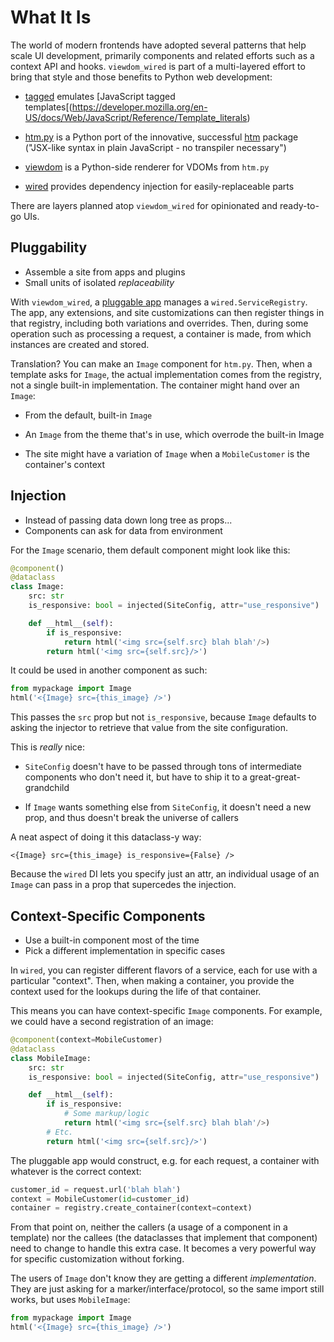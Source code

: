 # What It Is

The world of modern frontends have adopted several patterns that help scale UI development, primarily components and related efforts such as a context API and hooks.
``viewdom_wired`` is part of a multi-layered effort to bring that style and those benefits to Python web development:

- [tagged](https://github.com/jviide/tagged) emulates [JavaScript tagged templates[(https://developer.mozilla.org/en-US/docs/Web/JavaScript/Reference/Template_literals)

- [htm.py](https://github.com/jviide/htm.py) is a Python port of the innovative, successful [htm](https://github.com/developit/htm) package ("JSX-like syntax in plain JavaScript - no transpiler necessary")

- [viewdom](https://viewdom.readthedocs.io/en/latest/) is a Python-side renderer for VDOMs from `htm.py`

- [wired](https://wired.readthedocs.io/en/latest/) provides dependency injection for easily-replaceable parts

There are layers planned atop `viewdom_wired` for opinionated and ready-to-go UIs.

## Pluggability

- Assemble a site from apps and plugins
- Small units of isolated *replaceability*

With `viewdom_wired`, a [pluggable app](./pluggable) manages a `wired.ServiceRegistry`.
The app, any extensions, and site customizations can then register things in that registry, including both variations and overrides.
Then, during some operation such as processing a request, a container is made, from which instances are created and stored.

Translation? You can make an `Image` component for `htm.py`.
Then, when a template asks for `Image`, the actual implementation comes from the registry, not a single built-in implementation.
The container might hand over an `Image`:

- From the default, built-in `Image`

- An `Image` from the theme that's in use, which overrode the built-in Image

- The site might have a variation of `Image` when a `MobileCustomer` is the container's context

## Injection

- Instead of passing data down long tree as props...
- Components can ask for data from environment

For the `Image` scenario, them default component might look like this:

```python
@component()
@dataclass
class Image:
    src: str
    is_responsive: bool = injected(SiteConfig, attr="use_responsive")

    def __html__(self):
        if is_responsive:
            return html('<img src={self.src} blah blah'/>)
        return html('<img src={self.src}/>')
```

It could be used in another component as such:

```python
from mypackage import Image
html('<{Image} src={this_image} />')
```

This passes the `src` prop but not `is_responsive`, because `Image` defaults to asking the injector to retrieve that value from the site configuration.

This is *really* nice:

- `SiteConfig` doesn't have to be passed through tons of intermediate components who don't need it, but have to ship it to a great-great-grandchild

- If `Image` wants something else from `SiteConfig`, it doesn't need a new prop, and thus doesn't break the universe of callers

A neat aspect of doing it this dataclass-y way:

```
<{Image} src={this_image} is_responsive={False} />
```

Because the `wired` DI lets you specify just an attr, an individual usage of an `Image` can pass in a prop that supercedes the injection.

## Context-Specific Components

- Use a built-in component most of the time
- Pick a different implementation in specific cases

In `wired`, you can register different flavors of a service, each for use with a particular "context".
Then, when making a container, you provide the context used for the lookups during the life of that container.

This means you can have context-specific `Image` components.
For example, we could have a second registration of an image:

```python
@component(context=MobileCustomer)
@dataclass
class MobileImage:
    src: str
    is_responsive: bool = injected(SiteConfig, attr="use_responsive")

    def __html__(self):
        if is_responsive:
            # Some markup/logic
            return html('<img src={self.src} blah blah'/>)
        # Etc.
        return html('<img src={self.src}/>')
```

The pluggable app would construct, e.g. for each request, a container with whatever is the correct context:

```python
customer_id = request.url('blah blah')
context = MobileCustomer(id=customer_id)
container = registry.create_container(context=context)
```

From that point on, neither the callers (a usage of a component in a template) nor the callees (the dataclasses that implement that component) need to change to handle this extra case.
It becomes a very powerful way for specific customization without forking.

The users of `Image` don't know they are getting a different *implementation*.
They are just asking for a marker/interface/protocol, so the same import still works, but uses `MobileImage`:

```python
from mypackage import Image
html('<{Image} src={this_image} />')
```
